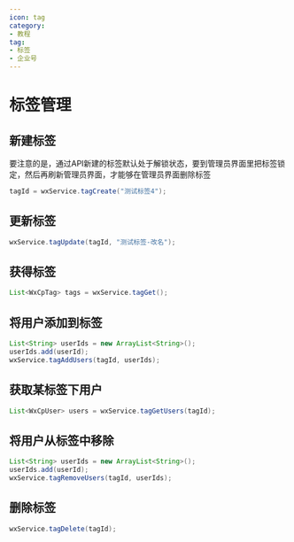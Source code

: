 ```yaml
---
icon: tag
category:
- 教程
tag:
- 标签
- 企业号
---
```

# 标签管理
## 新建标签

要注意的是，通过API新建的标签默认处于解锁状态，要到管理员界面里把标签锁定，然后再刷新管理员界面，才能够在管理员界面删除标签

```java
tagId = wxService.tagCreate("测试标签4");
```

## 更新标签

```java
wxService.tagUpdate(tagId, "测试标签-改名");
```

## 获得标签

```java
List<WxCpTag> tags = wxService.tagGet();
```

## 将用户添加到标签

```java
List<String> userIds = new ArrayList<String>();
userIds.add(userId);
wxService.tagAddUsers(tagId, userIds);
```

## 获取某标签下用户

```java
List<WxCpUser> users = wxService.tagGetUsers(tagId);
```

## 将用户从标签中移除

```java
List<String> userIds = new ArrayList<String>();
userIds.add(userId);
wxService.tagRemoveUsers(tagId, userIds);
```

## 删除标签

```java
wxService.tagDelete(tagId);
```
